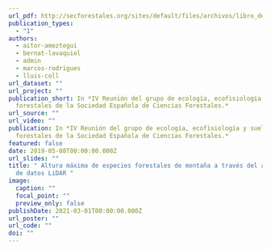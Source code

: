 ```yaml
---
url_pdf: http://secforestales.org/sites/default/files/archivos/libro_de_resumenes_def.pdf
publication_types:
  - "1"
authors:
  - aitor-ameztegui
  - bernat-lavaquiol
  - admin
  - marcos-rodrigues
  - lluis-coll
url_dataset: ""
url_project: ""
publication_short: In *IV Reunión del grupo de ecología, ecofisiología y suelos
  forestales de la Sociedad Española de Ciencias Forestales.*
url_source: ""
url_video: ""
publication: In *IV Reunión del grupo de ecología, ecofisiología y suelos
  forestales de la Sociedad Española de Ciencias Forestales.*
featured: false
date: 2019-05-08T00:00:00.000Z
url_slides: ""
title: " Altura máxima de especies forestales de montaña a través del análisis
  de datos LiDAR "
image:
  caption: ""
  focal_point: ""
  preview_only: false
publishDate: 2021-03-01T00:00:00.000Z
url_poster: ""
url_code: ""
doi: ""
---
```

